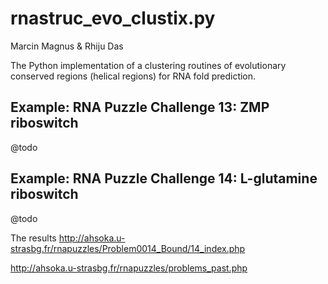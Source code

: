 rnastruc\_evo\_clustix.py
============================================================================================================
Marcin Magnus & Rhiju Das

The Python implementation of a clustering routines of evolutionary conserved regions (helical regions) for RNA fold prediction. 

Example: RNA Puzzle Challenge 13: ZMP riboswitch
-------------------------------------------------------------------------------

@todo

Example: RNA Puzzle Challenge 14: L-glutamine riboswitch
-------------------------------------------------------------------------------

@todo

The results <http://ahsoka.u-strasbg.fr/rnapuzzles/Problem0014_Bound/14_index.php>

<http://ahsoka.u-strasbg.fr/rnapuzzles/problems_past.php>
